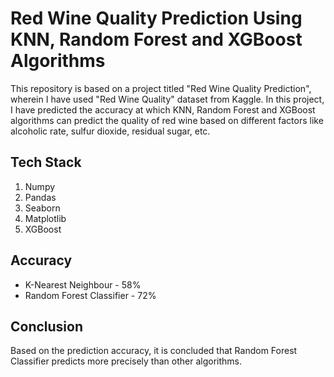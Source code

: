 # Red Wine Quality Prediction Using KNN, Random Forest and XGBoost Algorithms

This repository is based on a project titled "Red Wine Quality Prediction", wherein I have used "Red Wine Quality" dataset from Kaggle.
In this project, I have predicted the accuracy at which KNN, Random Forest and XGBoost algorithms can predict the quality of red wine based on different factors like alcoholic rate, sulfur dioxide, residual sugar, etc.
 
## Tech Stack
1. Numpy
2. Pandas
3. Seaborn
4. Matplotlib
5. XGBoost


## Accuracy

* K-Nearest Neighbour - 58%
* Random Forest Classifier - 72%

## Conclusion

Based on the prediction accuracy, it is concluded that Random Forest Classifier predicts more precisely than other algorithms.

